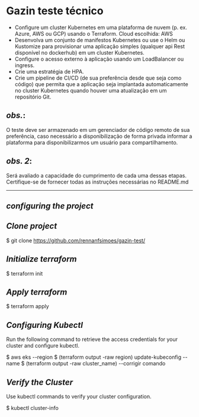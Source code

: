 # Gazin teste técnico
- Configure um cluster Kubernetes em uma plataforma de nuvem (p. ex. Azure, AWS ou GCP) usando o Terraform.
Cloud escolhida: AWS
- Desenvolva um conjunto de manifestos Kubernetes ou use o Helm ou Kustomize para provisionar uma aplicação simples (qualquer api Rest disponível no dockerhub) em um cluster Kubernetes.
- Configure o acesso externo à aplicação usando um LoadBalancer ou ingress.
- Crie uma estratégia de HPA.
- Crie um pipeline de CI/CD (de sua preferência desde que seja como código) que permita que a aplicação seja implantada automaticamente no cluster Kubernetes quando houver uma atualização em um repositório Git.

## _obs._: 
O teste deve ser armazenado em um gerenciador de código remoto de sua preferência, caso necessário a disponibilização de forma privada informar a plataforma para disponibilizarmos um usuário para compartilhamento. 

## _obs. 2_:
Será avaliado a capacidade do cumprimento de cada uma dessas etapas. Certifique-se de fornecer todas as instruções necessárias no README.md 

___
## _configuring the project_

## _Clone project_
$  git clone https://github.com/rennanfsimoes/gazin-test/

## _Initialize terraform_
$  terraform init

## _Apply terraform_
$ terraform apply

## _Configuring Kubectl_
Run the following command to retrieve the access credentials for your cluster and configure kubectl.

$  aws eks --region $ (terraform output -raw region) update-kubeconfig --name $ (terraform output -raw cluster_name) --corrigir comando

## _Verify the Cluster_
Use kubectl commands to verify your cluster configuration.

$  kubectl cluster-info
